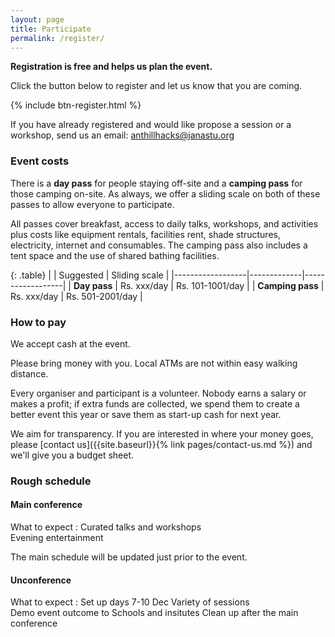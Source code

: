 ```yaml
---
layout: page
title: Participate
permalink: /register/
---
```


**Registration is free and helps us plan the event.**

Click the button below to register and let us know that you are coming.

{% include btn-register.html %}

If you have already registered and would like propose a session or a workshop, 
send us an email: anthillhacks@janastu.org

### Event costs

There is a **day pass** for people staying off-site and a **camping pass** for
those camping on-site.  As always, we offer a sliding scale on both of these
passes to allow everyone to participate.

All passes cover breakfast, access to daily talks, workshops, and activities
plus costs like equipment rentals, facilities rent, shade structures,
electricity, internet and consumables.  The camping pass also includes a tent
space and the use of shared bathing facilities.

{: .table}
|                  | Suggested   | Sliding scale    |
|------------------|-------------|------------------|
| **Day pass**     | Rs. xxx/day | Rs. 101-1001/day |
| **Camping pass** | Rs. xxx/day | Rs. 501-2001/day |

### How to pay
We accept cash at the event.

Please bring money with you.  Local ATMs are not within easy walking distance.

Every organiser and participant is a volunteer.  Nobody earns a salary
or makes a profit; if extra funds are collected, we spend them to create a
better event this year or save them as start-up cash for next year.

We aim for transparency.  If you are interested in where your money goes, please
[contact us]({{site.baseurl}}{% link pages/contact-us.md %}) and we'll give you
a budget sheet.


### Rough schedule

#### Main conference

What to expect
: Curated talks and workshops  
  Evening entertainment

The main schedule will be updated just prior to the event.

#### Unconference

What to expect
: Set up days 7-10 Dec 
  Variety of sessions  
  Demo event outcome to Schools and insitutes
  Clean up after the main conference

